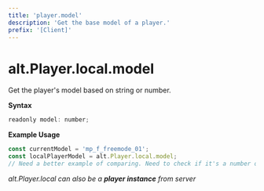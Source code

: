 ```yaml
---
title: 'player.model'
description: 'Get the base model of a player.'
prefix: '[Client]'
---
```


# alt.Player.local.model

Get the player's model based on string or number.

**Syntax**

```js
readonly model: number;
```

**Example Usage**

```js
const currentModel = 'mp_f_freemode_01';
const localPlayerModel = alt.Player.local.model;
// Need a better example of comparing. Need to check if it's a number or not.
```

_alt.Player.local can also be a **player instance** from server_
